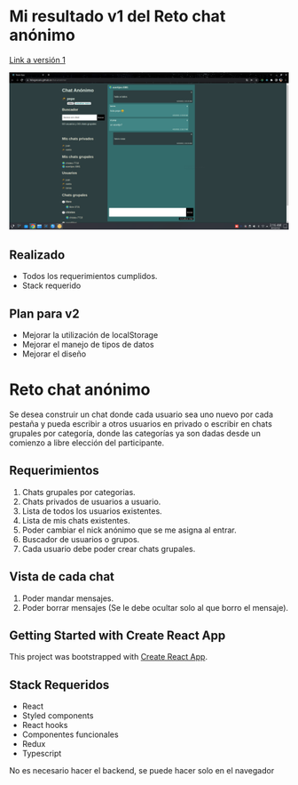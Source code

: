 # Mi resultado v1 del Reto chat anónimo

[Link a versión 1](https://felixgonzalo.github.io/chat-anonimo/)

![Img overview project](./chatv1.png)

## Realizado

- Todos los requerimientos cumplidos.
- Stack requerido

## Plan para v2

- Mejorar la utilización de localStorage
- Mejorar el manejo de tipos de datos
- Mejorar el diseño

# Reto chat anónimo

Se desea construir un chat donde cada usuario sea uno nuevo por cada pestaña y pueda escribir a otros usuarios en privado o escribir en chats grupales por categoría, donde las categorías ya son dadas desde un comienzo a libre elección del participante.

## Requerimientos

1. Chats grupales por categorias.
2. Chats privados de usuarios a usuario.
3. Lista de todos los usuarios existentes.
4. Lista de mis chats existentes.
5. Poder cambiar el nick anónimo que se me asigna al entrar.
6. Buscador de usuarios o grupos.
7. Cada usuario debe poder crear chats grupales.

## Vista de cada chat

1. Poder mandar mensajes.
2. Poder borrar mensajes (Se le debe ocultar solo al que borro el mensaje).

## Getting Started with Create React App

This project was bootstrapped with [Create React App](https://github.com/facebook/create-react-app).

## Stack Requeridos

- React
- Styled components
- React hooks
- Componentes funcionales
- Redux
- Typescript

No es necesario hacer el backend, se puede hacer solo en el navegador
